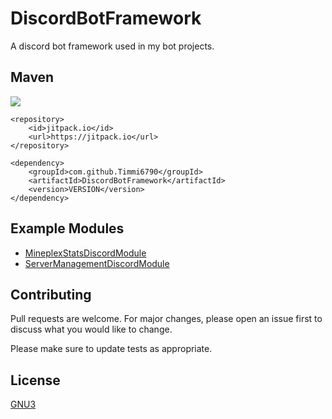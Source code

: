 # DiscordBotFramework

A discord bot framework used in my bot projects.

## Maven
[![](https://jitpack.io/v/Timmi6790/DiscordBotFramework.svg)](https://jitpack.io/#Timmi6790/DiscordBotFramework)

```maven
<repository>
    <id>jitpack.io</id>
    <url>https://jitpack.io</url>
</repository>
```

```maven
<dependency>
    <groupId>com.github.Timmi6790</groupId>
    <artifactId>DiscordBotFramework</artifactId>
    <version>VERSION</version>
</dependency>
```

## Example Modules
- [MineplexStatsDiscordModule](https://github.com/Timmi6790/MineplexStatsDiscordModule)
- [ServerManagementDiscordModule](https://github.com/Timmi6790/ServerManagementDiscordModule)

## Contributing
Pull requests are welcome. For major changes, please open an issue first to discuss what you would like to change.

Please make sure to update tests as appropriate.

## License
[GNU3](https://www.gnu.org/licenses/gpl-3.0.de.html)